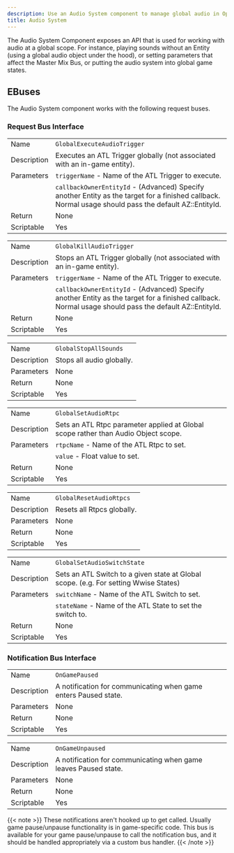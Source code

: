 ```yaml
---
description: Use an Audio System component to manage global audio in Open 3D Engine.
title: Audio System
---
```


The Audio System Component exposes an API that is used for working with audio at a global scope. For instance, playing sounds without an Entity (using a global audio object under the hood), or setting parameters that affect the Master Mix Bus, or putting the audio system into global game states.

## EBuses

The Audio System component works with the following request buses.

### Request Bus Interface

| | |
|-|-|
| Name | `GlobalExecuteAudioTrigger` |
| Description | Executes an ATL Trigger globally (not associated with an in-game entity). |
| Parameters | `triggerName` - Name of the ATL Trigger to execute. |
| | `callbackOwnerEntityId` - (Advanced) Specify another Entity as the target for a finished callback. Normal usage should pass the default AZ::EntityId. |
| Return | None |
| Scriptable | Yes |

| | |
|-|-|
| Name | `GlobalKillAudioTrigger` |
| Description | Stops an ATL Trigger globally (not associated with an in-game entity). |
| Parameters | `triggerName` - Name of the ATL Trigger to execute. |
| | `callbackOwnerEntityId` - (Advanced) Specify another Entity as the target for a finished callback. Normal usage should pass the default AZ::EntityId. |
| Return | None |
| Scriptable | Yes |

| | |
|-|-|
| Name | `GlobalStopAllSounds` |
| Description | Stops all audio globally. |
| Parameters | None |
| Return | None |
| Scriptable | Yes |

| | |
|-|-|
| Name | `GlobalSetAudioRtpc` |
| Description | Sets an ATL Rtpc parameter applied at Global scope rather than Audio Object scope. |
| Parameters | `rtpcName` - Name of the ATL Rtpc to set. |
| | `value` - Float value to set. |
| Return | None |
| Scriptable | Yes |

| | |
|-|-|
| Name | `GlobalResetAudioRtpcs` |
| Description | Resets all Rtpcs globally. |
| Parameters | None |
| Return | None |
| Scriptable | Yes |

| | |
|-|-|
| Name | `GlobalSetAudioSwitchState` |
| Description |  Sets an ATL Switch to a given     state at Global scope. (e.g. For  setting Wwise States)             |
| Parameters |  `switchName` - Name of the ATL Switch to set. |
| |  `stateName` - Name of the ATL State to set the switch to. |
| Return | None |
| Scriptable | Yes |

### Notification Bus Interface

| | |
|-|-|
| Name | `OnGamePaused` |
| Description | A notification for communicating when game enters Paused state. |
| Parameters | None |
| Return | None |
| Scriptable | Yes |

| | |
|-|-|
| Name | `OnGameUnpaused` |
| Description | A notification for communicating when game leaves Paused state. |
| Parameters | None |
| Return | None |
| Scriptable | Yes |

{{< note >}}
These notifications aren't hooked up to get called. Usually game pause/unpause functionality is in game-specific code. This bus is available for your game pause/unpause to call the notification bus, and it should be handled appropriately via a custom bus handler.
{{< /note >}}